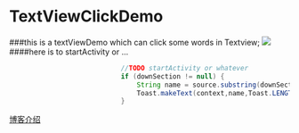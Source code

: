 # TextViewClickDemo
###this is a textViewDemo which can click some words in Textview; 
![](https://github.com/ckenergy/TextViewClickDemo/blob/master/img/2.gif)  
####here is to startActivity or ...
```java
                            //TODO startActivity or whatever
                            if (downSection != null) {
                                String name = source.substring(downSection.start,downSection.end);
                                Toast.makeText(context,name,Toast.LENGTH_SHORT).show();
                            }
```
[博客介绍](http://blog.csdn.net/cc2278863927/article/details/52163287) 
